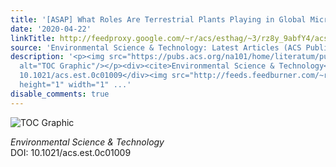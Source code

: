 ```yaml
---
title: '[ASAP] What Roles Are Terrestrial Plants Playing in Global Microplastic Cycling?'
date: '2020-04-22'
linkTitle: http://feedproxy.google.com/~r/acs/esthag/~3/rz8y_9abfY4/acs.est.0c01009
source: 'Environmental Science & Technology: Latest Articles (ACS Publications)'
description: '<p><img src="https://pubs.acs.org/na101/home/literatum/publisher/achs/journals/content/esthag/0/esthag.ahead-of-print/acs.est.0c01009/20200422/images/medium/es0c01009_0003.gif"
  alt="TOC Graphic"/></p><div><cite>Environmental Science & Technology</cite></div><div>DOI:
  10.1021/acs.est.0c01009</div><img src="http://feeds.feedburner.com/~r/acs/esthag/~4/rz8y_9abfY4"
  height="1" width="1" ...'
disable_comments: true
---
```

<p><img src="https://pubs.acs.org/na101/home/literatum/publisher/achs/journals/content/esthag/0/esthag.ahead-of-print/acs.est.0c01009/20200422/images/medium/es0c01009_0003.gif" alt="TOC Graphic"/></p><div><cite>Environmental Science & Technology</cite></div><div>DOI: 10.1021/acs.est.0c01009</div><img src="http://feeds.feedburner.com/~r/acs/esthag/~4/rz8y_9abfY4" height="1" width="1" ...